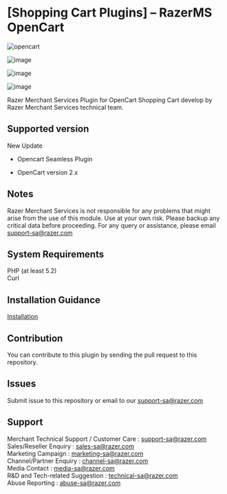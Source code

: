 [Shopping Cart Plugins] – RazerMS OpenCart
==============================
![opencart](https://user-images.githubusercontent.com/38641542/74417583-ebadb900-4e81-11ea-94b4-249009025b48.jpg)  

![image](https://user-images.githubusercontent.com/19460508/76842730-aeb85600-6875-11ea-8738-cd64a68541f1.png)  

![image](https://user-images.githubusercontent.com/19460508/76842745-b546cd80-6875-11ea-93ab-673405c5bc21.png)  

![image](https://user-images.githubusercontent.com/19460508/76842757-baa41800-6875-11ea-804f-887d5f8f89da.png)


Razer Merchant Services Plugin for OpenCart Shopping Cart develop by Razer Merchant Services technical team.

Supported version
-----------------
New Update

- Opencart Seamless Plugin

- OpenCart version 2.x

Notes
-----
Razer Merchant Services is not responsible for any problems that might arise from the use of this module. 
Use at your own risk. Please backup any critical data before proceeding. For any query or 
assistance, please email support-sa@razer.com

System Requirements
--------------------
PHP (at least 5.2) <br>
Curl

Installation Guidance
-------------
[Installation](https://github.com/RazerMS/OpenCart2.0_Plugin/wiki/Installation-Guidance)

Contribution
------------
You can contribute to this plugin by sending the pull request to this repository.

Issues
------------
Submit issue to this repository or email to our support-sa@razer.com

Support
-------
Merchant Technical Support / Customer Care : support-sa@razer.com <br>
Sales/Reseller Enquiry : sales-sa@razer.com <br>
Marketing Campaign : marketing-sa@razer.com <br>
Channel/Partner Enquiry : channel-sa@razer.com <br>
Media Contact : media-sa@razer.com <br>
R&D and Tech-related Suggestion : technical-sa@razer.com <br>
Abuse Reporting : abuse-sa@razer.com
